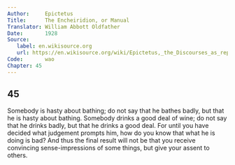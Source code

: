 ```yaml
---
Author:     Epictetus  
Title:      The Encheiridion, or Manual  
Translator: William Abbott Oldfather  
Date:       1928  
Source: 
   label: en.wikisource.org
   url: https://en.wikisource.org/wiki/Epictetus,_the_Discourses_as_reported_by_Arrian,_the_Manual,_and_Fragments/Manual 
Code:       wao  
Chapter: 45
---
```

##  45

Somebody is hasty about bathing; do not say that he bathes badly, but that he
is hasty about bathing. Somebody drinks a good deal of wine; do not say that he
drinks badly, but that he drinks a good deal. For until you have decided what
judgement prompts him, how do you know that what he is doing is bad? And thus
the final result will not be that you receive convincing sense-impressions of
some things, but give your assent to others.


